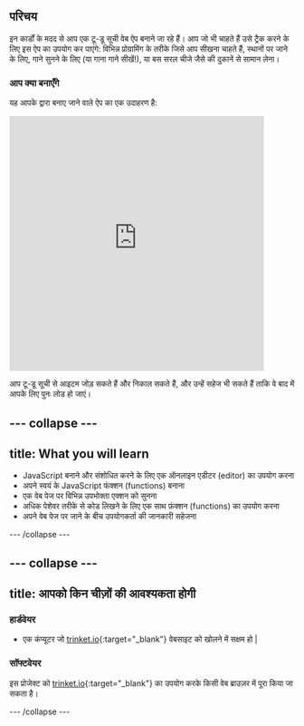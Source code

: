 ## परिचय

इन कार्डों के मदद से आप एक टू-डू सूची वेब ऐप बनाने जा रहे हैं। आप जो भी चाहते हैं उसे ट्रैक करने के लिए इस ऐप का उपयोग कर पाएंगे: विभिन्न प्रोग्रामिंग के तरीके जिसे आप सीखना चाहते हैं, स्थानों पर जाने के लिए, गाने सुनने के लिए (या गाना गाने सीखें!), या बस सरल चीजे जैसे की दुकानें से सामान लेना।

### आप क्या बनाएँगे

यह आपके द्वारा बनाए जाने वाले ऐप का एक उदाहरण है:

<div class="app-preview">
  <iframe allowtransparency="true" width="450px" height="450px" src="https://philipharney.github.io/to-do-list/" frameborder="0"></iframe>
</div>

आप टू-डू सूची से आइटम जोड़ सकते हैं और निकाल सकते हैं, और उन्हें सहेज भी सकते हैं ताकि वे बाद में आपके लिए पुनः लोड हो जाएं।

--- collapse ---
---
title: What you will learn
---

  - JavaScript बनाने और संशोधित करने के लिए एक ऑनलाइन एडीटर (editor) का उपयोग करना
  - अपने स्वयं के JavaScript फंक्शन (functions) बनाना
  - एक वेब पेज पर विभिन्न उपभोक्ता एक्शन को सुनना
  - अधिक पेशेवर तरीके से कोड लिखने के लिए एक साथ फ़ंक्शन (functions) का उपयोग करना
  - अपने वेब पेज पर जाने के बीच उपयोगकर्ता की जानकारी सहेजना

--- /collapse ---

--- collapse ---
---
title: आपको किन चीज़ों की आवश्यकता होगी
---

### हार्डवेयर

+ एक कंप्यूटर जो [trinket.io](https://trinket.io){:target="_blank"} वेबसाइट को खोलने में सक्षम हो |

### सॉफ्टवेयर

इस प्रोजेक्ट को [trinket.io](https://trinket.io){:target="_blank"} का उपयोग करके किसी वेब ब्राउज़र में पूरा किया जा सकता है।

--- /collapse ---